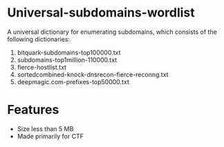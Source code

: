 # Universal-subdomains-wordlist
A universal dictionary for enumerating subdomains, which consists of the following dictionaries:

1. bitquark-subdomains-top100000.txt
2. subdomains-top1million-110000.txt
3. fierce-hostlist.txt
4. sortedcombined-knock-dnsrecon-fierce-reconng.txt
5. deepmagic.com-prefixes-top50000.txt

# Features

- Size less than 5 MB
- Made primarily for CTF
